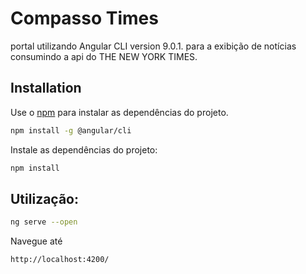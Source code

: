 # Compasso Times

portal utilizando Angular CLI version 9.0.1. para a exibição de notícias consumindo a api do THE NEW YORK TIMES.

## Installation

Use o [npm](https://nodejs.org/en/download/) para instalar as dependências do projeto.

```bash
npm install -g @angular/cli
```
Instale as dependências do projeto:
```bash
npm install 
```

## Utilização:
```bash
ng serve --open
```
Navegue até 
```
http://localhost:4200/
```
